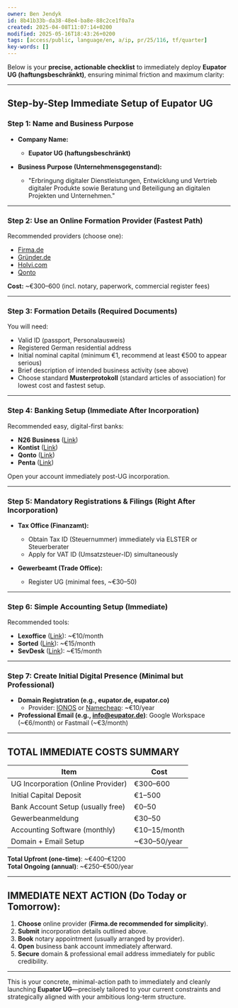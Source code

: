 ```yaml
---
owner: Ben Jendyk
id: 8b41b33b-da38-48e4-ba8e-88c2ce1f0a7a
created: 2025-04-08T11:07:14+0200
modified: 2025-05-16T18:43:26+0200
tags: [access/public, language/en, a/ip, pr/25/116, tf/quarter]
key-words: []
---
```


Below is your **precise, actionable checklist** to immediately deploy **Eupator UG (haftungsbeschränkt)**, ensuring minimal friction and maximum clarity:

---

## **Step-by-Step Immediate Setup of Eupator UG**

### **Step 1: Name and Business Purpose**

- **Company Name:**  
  - **Eupator UG (haftungsbeschränkt)**

- **Business Purpose (Unternehmensgegenstand):**  
  - "Erbringung digitaler Dienstleistungen, Entwicklung und Vertrieb digitaler Produkte sowie Beratung und Beteiligung an digitalen Projekten und Unternehmen."

---

### **Step 2: Use an Online Formation Provider (Fastest Path)**

Recommended providers (choose one):

- [Firma.de](https://firma.de)
- [Gründer.de](https://gruender.de)
- [Holvi.com](https://www.holvi.com/de/firmengruendung/)
- [Qonto](https://qonto.com/de)

**Cost:** ~€300–600 (incl. notary, paperwork, commercial register fees)

---

### **Step 3: Formation Details (Required Documents)**

You will need:

- Valid ID (passport, Personalausweis)
- Registered German residential address
- Initial nominal capital (minimum €1, recommend at least €500 to appear serious)
- Brief description of intended business activity (see above)
- Choose standard **Musterprotokoll** (standard articles of association) for lowest cost and fastest setup.

---

### **Step 4: Banking Setup (Immediate After Incorporation)**

Recommended easy, digital-first banks:

- **N26 Business** ([Link](https://n26.com/de-de/business))
- **Kontist** ([Link](https://kontist.com/))
- **Qonto** ([Link](https://qonto.com/de))
- **Penta** ([Link](https://getpenta.com/de/))

Open your account immediately post-UG incorporation.

---

### **Step 5: Mandatory Registrations & Filings (Right After Incorporation)**

- **Tax Office (Finanzamt):**
  - Obtain Tax ID (Steuernummer) immediately via ELSTER or Steuerberater
  - Apply for VAT ID (Umsatzsteuer-ID) simultaneously
  
- **Gewerbeamt (Trade Office):**
  - Register UG (minimal fees, ~€30–50)

---

### **Step 6: Simple Accounting Setup (Immediate)**

Recommended tools:

- **Lexoffice** ([Link](https://www.lexoffice.de)): ~€10/month
- **Sorted** ([Link](https://sorted.de)): ~€15/month
- **SevDesk** ([Link](https://sevdesk.de)): ~€15/month

---

### **Step 7: Create Initial Digital Presence (Minimal but Professional)**

- **Domain Registration (e.g., eupator.de, eupator.co)**  
  - Provider: [IONOS](https://www.ionos.de/) or [Namecheap](https://namecheap.com): ~€10/year
- **Professional Email (e.g., info@eupator.de)**: Google Workspace (~€6/month) or Fastmail (~€3/month)

---

## **TOTAL IMMEDIATE COSTS SUMMARY**

| Item | Cost |
|------|------|
| UG Incorporation (Online Provider) | €300–600 |
| Initial Capital Deposit | €1–500 |
| Bank Account Setup (usually free) | €0–50 |
| Gewerbeanmeldung | €30–50 |
| Accounting Software (monthly) | €10–15/month |
| Domain + Email Setup | ~€30–50/year |

**Total Upfront (one-time)**: ~€400–€1200  
**Total Ongoing (annual)**: ~€250–€500/year

---

## **IMMEDIATE NEXT ACTION (Do Today or Tomorrow):**

1. **Choose** online provider (**Firma.de recommended for simplicity**).
2. **Submit** incorporation details outlined above.
3. **Book** notary appointment (usually arranged by provider).
4. **Open** business bank account immediately afterward.
5. **Secure** domain & professional email address immediately for public credibility.

---

This is your concrete, minimal-action path to immediately and cleanly launching **Eupator UG**—precisely tailored to your current constraints and strategically aligned with your ambitious long-term structure.